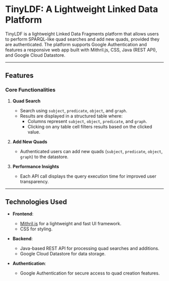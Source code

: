 # TinyLDF: A Lightweight Linked Data Platform

TinyLDF is a lightweight Linked Data Fragments platform that allows users to perform SPARQL-like quad searches and add new quads, provided they are authenticated. The platform supports Google Authentication and features a responsive web app built with Mithril.js, CSS, Java (REST API), and Google Cloud Datastore.

---

## Features

### Core Functionalities
1. **Quad Search**
   - Search using `subject`, `predicate`, `object`, and `graph`.
   - Results are displayed in a structured table where:
     - Columns represent `subject`, `object`, `predicate`, and `graph`.
     - Clicking on any table cell filters results based on the clicked value.

2. **Add New Quads**
   - Authenticated users can add new quads (`subject`, `predicate`, `object`, `graph`) to the datastore.

3. **Performance Insights**
   - Each API call displays the query execution time for improved user transparency.

---

## Technologies Used

- **Frontend**: 
  - [Mithril.js](https://mithril.js.org/) for a lightweight and fast UI framework.
  - CSS for styling.

- **Backend**: 
  - Java-based REST API for processing quad searches and additions.
  - Google Cloud Datastore for data storage.

- **Authentication**:
  - Google Authentication for secure access to quad creation features.
